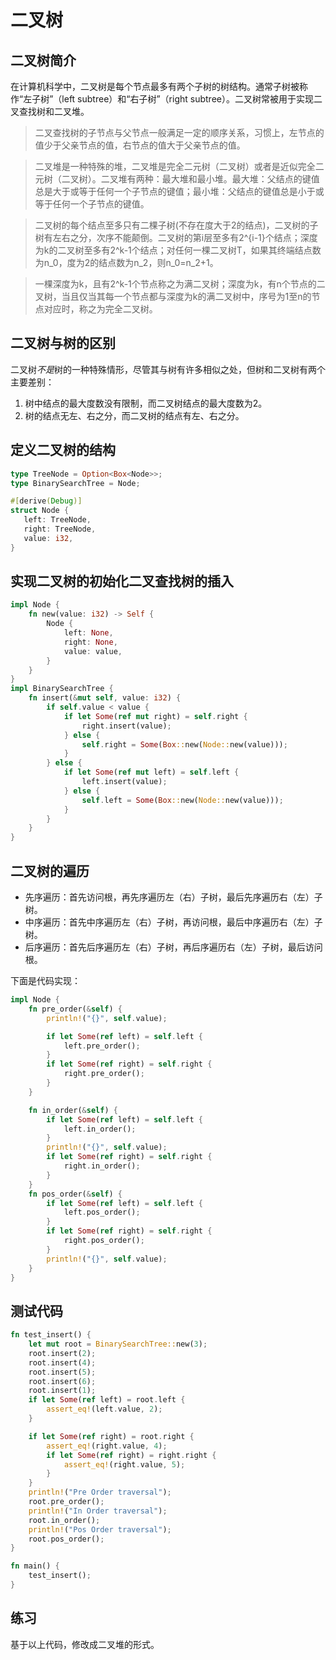 # 二叉树

## 二叉树简介
在计算机科学中，二叉树是每个节点最多有两个子树的树结构。通常子树被称作“左子树”（left subtree）和“右子树”（right subtree）。二叉树常被用于实现二叉查找树和二叉堆。

>二叉查找树的子节点与父节点一般满足一定的顺序关系，习惯上，左节点的值少于父亲节点的值，右节点的值大于父亲节点的值。

>二叉堆是一种特殊的堆，二叉堆是完全二元树（二叉树）或者是近似完全二元树（二叉树）。二叉堆有两种：最大堆和最小堆。最大堆：父结点的键值总是大于或等于任何一个子节点的键值；最小堆：父结点的键值总是小于或等于任何一个子节点的键值。

>二叉树的每个结点至多只有二棵子树(不存在度大于2的结点)，二叉树的子树有左右之分，次序不能颠倒。二叉树的第i层至多有2^{i-1}个结点；深度为k的二叉树至多有2^k-1个结点；对任何一棵二叉树T，如果其终端结点数为n_0，度为2的结点数为n_2，则n_0=n_2+1。

>一棵深度为k，且有2^k-1个节点称之为满二叉树；深度为k，有n个节点的二叉树，当且仅当其每一个节点都与深度为k的满二叉树中，序号为1至n的节点对应时，称之为完全二叉树。

## 二叉树与树的区别
二叉树*不是*树的一种特殊情形，尽管其与树有许多相似之处，但树和二叉树有两个主要差别：

1. 树中结点的最大度数没有限制，而二叉树结点的最大度数为2。
2. 树的结点无左、右之分，而二叉树的结点有左、右之分。

## 定义二叉树的结构
```rust
type TreeNode = Option<Box<Node>>;
type BinarySearchTree = Node;

#[derive(Debug)]
struct Node {
   left: TreeNode,
   right: TreeNode,
   value: i32,
}
```
## 实现二叉树的初始化二叉查找树的插入
```rust
impl Node {
    fn new(value: i32) -> Self {
        Node {
            left: None,
            right: None,
            value: value,
        }
    }
}
impl BinarySearchTree {
    fn insert(&mut self, value: i32) {
        if self.value < value {
            if let Some(ref mut right) = self.right {
                right.insert(value);
            } else {
                self.right = Some(Box::new(Node::new(value)));
            }
        } else {
            if let Some(ref mut left) = self.left {
                left.insert(value);
            } else {
                self.left = Some(Box::new(Node::new(value)));
            }
        }
    }
}
```
## 二叉树的遍历

- 先序遍历：首先访问根，再先序遍历左（右）子树，最后先序遍历右（左）子树。
- 中序遍历：首先中序遍历左（右）子树，再访问根，最后中序遍历右（左）子树。
- 后序遍历：首先后序遍历左（右）子树，再后序遍历右（左）子树，最后访问根。

下面是代码实现：
```rust
impl Node {
    fn pre_order(&self) {
        println!("{}", self.value);

        if let Some(ref left) = self.left {
            left.pre_order();
        }
        if let Some(ref right) = self.right {
            right.pre_order();
        }
    }

    fn in_order(&self) {
        if let Some(ref left) = self.left {
            left.in_order();
        }
        println!("{}", self.value);
        if let Some(ref right) = self.right {
            right.in_order();
        }
    }
    fn pos_order(&self) {
        if let Some(ref left) = self.left {
            left.pos_order();
        }
        if let Some(ref right) = self.right {
            right.pos_order();
        }
        println!("{}", self.value);
    }
}
```
## 测试代码
```rust
fn test_insert() {
    let mut root = BinarySearchTree::new(3);
    root.insert(2);
    root.insert(4);
    root.insert(5);
    root.insert(6);
    root.insert(1);
    if let Some(ref left) = root.left {
        assert_eq!(left.value, 2);
    }

    if let Some(ref right) = root.right {
        assert_eq!(right.value, 4);
        if let Some(ref right) = right.right {
            assert_eq!(right.value, 5);
        }
    }
    println!("Pre Order traversal");
    root.pre_order();
    println!("In Order traversal");
    root.in_order();
    println!("Pos Order traversal");
    root.pos_order();
}

fn main() {
    test_insert();
}
```

## 练习
基于以上代码，修改成二叉堆的形式。
